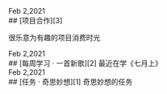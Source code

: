 <!-- 文章需要倒叙排列，都有唯一的ID。 -->
<div class="time">Feb 2,2021</div>
## [项目合作][3]
<p>很乐意为有趣的项目消费时光</p>


<div class="time">Feb 2,2021</div>
## [每周学习 · 一首新歌][2]
最近在学《七月上》


<div class="time">Feb 2,2021</div>
## [任务 · 奇思妙想][1]
奇思妙想的任务



<!-- 文章链接 -->

[1]:	project
[2]:	music
[3]:	about



<!-- 图片链接 -->

[image-1]:	assets/pic/empty1.png
[image-2]:	assets/pic/empty1.png
[image-3]:	assets/pic/empty.png
